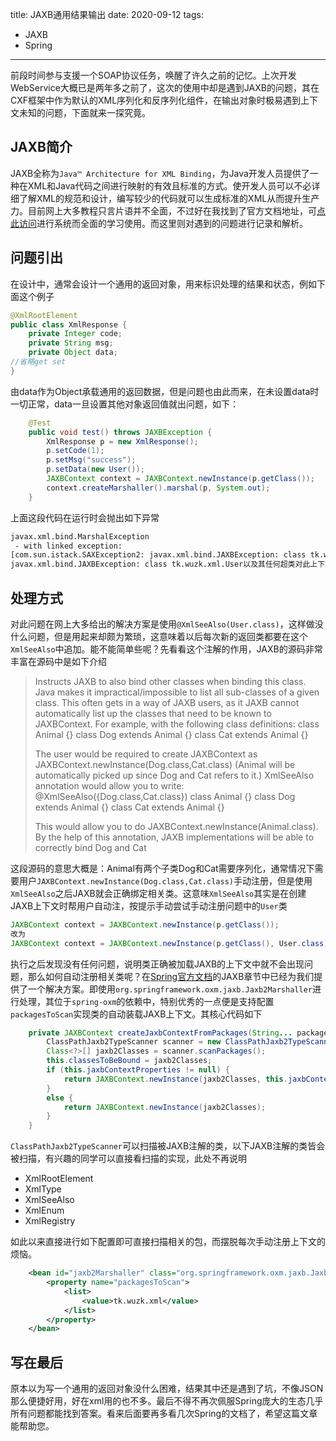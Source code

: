 title: JAXB通用结果输出
date: 2020-09-12
tags:
- JAXB
- Spring
---
前段时间参与支援一个SOAP协议任务，唤醒了许久之前的记忆。上次开发WebService大概已是两年多之前了，这次的使用中却是遇到JAXB的问题，其在CXF框架中作为默认的XML序列化和反序列化组件，在输出对象时极易遇到上下文未知的问题，下面就来一探究竟。

<!-- more -->

## JAXB简介

JAXB全称为`Java™ Architecture for XML Binding`，为Java开发人员提供了一种在XML和Java代码之间进行映射的有效且标准的方式。使开发人员可以不必详细了解XML的规范和设计，编写较少的代码就可以生成标准的XML从而提升生产力。目前网上大多教程只言片语并不全面，不过好在我找到了官方文档地址，可[点此访问](https://javaee.github.io/jaxb-v2/doc/user-guide/release-documentation.html)进行系统而全面的学习使用。而这里则对遇到的问题进行记录和解析。

## 问题引出

在设计中，通常会设计一个通用的返回对象，用来标识处理的结果和状态，例如下面这个例子

```java
@XmlRootElement
public class XmlResponse {
    private Integer code;
    private String msg;
    private Object data;
//省略get set
}
```

由data作为Object承载通用的返回数据，但是问题也由此而来，在未设置data时一切正常，data一旦设置其他对象返回值就出问题，如下：

```java
    @Test
    public void test() throws JAXBException {
        XmlResponse p = new XmlResponse();
        p.setCode(1);
        p.setMsg("success");
        p.setData(new User());
        JAXBContext context = JAXBContext.newInstance(p.getClass());
        context.createMarshaller().marshal(p, System.out);
    }
```

上面这段代码在运行时会抛出如下异常

```bash
javax.xml.bind.MarshalException
 - with linked exception:
[com.sun.istack.SAXException2: javax.xml.bind.JAXBException: class tk.wuzk.xml.User以及其任何超类对此上下文都是未知的。
javax.xml.bind.JAXBException: class tk.wuzk.xml.User以及其任何超类对此上下文都是未知的。]
```

## 处理方式

对此问题在网上大多给出的解决方案是使用`@XmlSeeAlso(User.class)`，这样做没什么问题，但是用起来却颇为繁琐，这意味着以后每次新的返回类都要在这个`XmlSeeAlso`中追加。能不能简单些呢？先看看这个注解的作用，JAXB的源码非常丰富在源码中是如下介绍

>Instructs JAXB to also bind other classes when binding this class.
>Java makes it impractical/impossible to list all sub-classes of a given class. This often gets in a way of JAXB users, as it JAXB cannot automatically list up the classes that need to be known to JAXBContext.
>For example, with the following class definitions:
>   class Animal {}
>   class Dog extends Animal {}
>   class Cat extends Animal {}
>   
>The user would be required to create JAXBContext as JAXBContext.newInstance(Dog.class,Cat.class) (Animal will be automatically picked up since Dog and Cat refers to it.)
>XmlSeeAlso annotation would allow you to write:
>   @XmlSeeAlso({Dog.class,Cat.class})
>   class Animal {}
>   class Dog extends Animal {}
>   class Cat extends Animal {}
>   
>This would allow you to do JAXBContext.newInstance(Animal.class). By the help of this annotation, JAXB implementations will be able to correctly bind Dog and Cat

这段源码的意思大概是：Animal有两个子类Dog和Cat需要序列化，通常情况下需要用户`JAXBContext.newInstance(Dog.class,Cat.class)`手动注册，但是使用`XmlSeeAlso`之后JAXB就会正确绑定相关类。这意味`XmlSeeAlso`其实是在创建JAXB上下文时帮用户自动注，按提示手动尝试手动注册问题中的`User`类

```java
JAXBContext context = JAXBContext.newInstance(p.getClass());
改为
JAXBContext context = JAXBContext.newInstance(p.getClass(), User.class);
```

执行之后发现没有任何问题，说明类正确被加载JAXB的上下文中就不会出现问题，那么如何自动注册相关类呢？在[Spring官方文档](https://docs.spring.io/spring-framework/docs/current/spring-framework-reference/data-access.html#oxm-jaxb)的JAXB章节中已经为我们提供了一个解决方案。即使用`org.springframework.oxm.jaxb.Jaxb2Marshaller`进行处理，其位于`spring-oxm`的依赖中，特别优秀的一点便是支持配置`packagesToScan`实现类的自动装载JAXB上下文。其核心代码如下

```java
	private JAXBContext createJaxbContextFromPackages(String... packagesToScan) throws JAXBException {
		ClassPathJaxb2TypeScanner scanner = new ClassPathJaxb2TypeScanner(this.beanClassLoader, packagesToScan);
		Class<?>[] jaxb2Classes = scanner.scanPackages();
		this.classesToBeBound = jaxb2Classes;
		if (this.jaxbContextProperties != null) {
			return JAXBContext.newInstance(jaxb2Classes, this.jaxbContextProperties);
		}
		else {
			return JAXBContext.newInstance(jaxb2Classes);
		}
	}
```

`ClassPathJaxb2TypeScanner`可以扫描被JAXB注解的类，以下JAXB注解的类皆会被扫描，有兴趣的同学可以直接看扫描的实现，此处不再说明

- XmlRootElement
- XmlType
- XmlSeeAlso
- XmlEnum
- XmlRegistry

如此以来直接进行如下配置即可直接扫描相关的包，而摆脱每次手动注册上下文的烦恼。

```xml
    <bean id="jaxb2Marshaller" class="org.springframework.oxm.jaxb.Jaxb2Marshaller">
        <property name="packagesToScan">
            <list>
                <value>tk.wuzk.xml</value>
            </list>
        </property>
    </bean>
```

## 写在最后

原本以为写一个通用的返回对象没什么困难，结果其中还是遇到了坑，不像JSON那么便捷好用，好在xml用的也不多。最后不得不再次佩服Spring庞大的生态几乎所有问题都能找到答案。看来后面要再多看几次Spring的文档了，希望这篇文章能帮助您。
